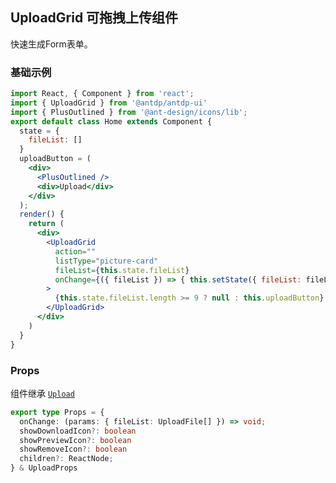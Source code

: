 UploadGrid 可拖拽上传组件
---

快速生成Form表单。

### 基础示例

<!--DemoStart--> 
```jsx
import React, { Component } from 'react';
import { UploadGrid } from '@antdp/antdp-ui'
import { PlusOutlined } from '@ant-design/icons/lib';
export default class Home extends Component {
  state = {
    fileList: []
  }
  uploadButton = (
    <div>
      <PlusOutlined />
      <div>Upload</div>
    </div>
  );
  render() {
    return (
      <div>
        <UploadGrid
          action=""
          listType="picture-card"
          fileList={this.state.fileList}
          onChange={({ fileList }) => { this.setState({ fileList: fileList }) }}
        >
          {this.state.fileList.length >= 9 ? null : this.uploadButton}
        </UploadGrid>
      </div>
    )
  }
}
```
<!--End-->

### Props
组件继承 [`Upload`](https:ant.design/components/upload-cn/#header)
```ts
export type Props = {
  onChange: (params: { fileList: UploadFile[] }) => void;
  showDownloadIcon?: boolean 
  showPreviewIcon?: boolean 
  showRemoveIcon?: boolean 
  children?: ReactNode;
} & UploadProps
```
